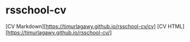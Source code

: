 # rsschool-cv
[CV Markdown][https://timurlagawy.github.io/rsschool-cv/cv]
[CV HTML][https://timurlagawy.github.io/rsschool-cv/]
